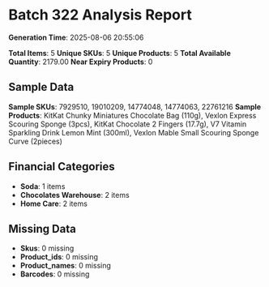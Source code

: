# Batch 322 Analysis Report

**Generation Time**: 2025-08-06 20:55:06

**Total Items**: 5
**Unique SKUs**: 5
**Unique Products**: 5
**Total Available Quantity**: 2179.00
**Near Expiry Products**: 0

## Sample Data
**Sample SKUs**: 7929510, 19010209, 14774048, 14774063, 22761216
**Sample Products**: KitKat Chunky Miniatures Chocolate Bag (110g), Vexlon Express Scouring Sponge (3pcs), KitKat Chocolate 2 Fingers (17.7g), V7 Vitamin Sparkling Drink Lemon Mint (300ml), Vexlon Mable Small Scouring Sponge Curve (2pieces)

## Financial Categories
- **Soda**: 1 items
- **Chocolates Warehouse**: 2 items
- **Home Care**: 2 items

## Missing Data
- **Skus**: 0 missing
- **Product_ids**: 0 missing
- **Product_names**: 0 missing
- **Barcodes**: 0 missing
